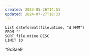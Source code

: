 ```yaml
---
created: 2023-05-26T14:51
updated: 2024-07-27T18:33
---
```

```dataview
List dateformat(file.mtime, "d MMM") 
FROM ""
SORT file.mtime DESC
LIMIT 10
```

^9c8ae9
